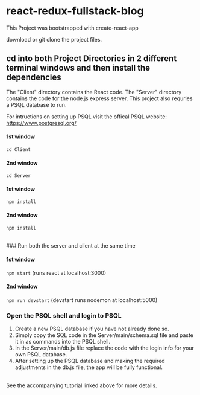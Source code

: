 # react-redux-fullstack-blog

This Project was bootstrapped with create-react-app

download or git clone the project files.

## cd into both Project Directories in 2 different terminal windows and then install the dependencies

The "Client" directory contains the React code. The "Server" directory contains the code for the node.js express server. This project also requries a PSQL database to run. 

For intructions on setting up PSQL visit the offical PSQL website:
<br />
https://www.postgresql.org/ 


#### 1st window
`cd Client`

#### 2nd window
`cd Server`

#### 1st window
`npm install` 

#### 2nd window
`npm install` 

<br />
### Run both the server and client at the same time

#### 1st window 
`npm start`
(runs react at localhost:3000)

#### 2nd window 
`npm run devstart` 
(devstart runs nodemon at localhost:5000)


### Open the PSQL shell and login to PSQL

<ol>
  <li>Create a new PSQL database if you have not already done so. </li>
  <li>Simply copy the SQL code in the Server/main/schema.sql file and paste it in as commands into the PSQL shell.  </li> 
  <li> In the Server/main/db.js file replace the code with the login info for your own PSQL database. </li>
  <li> After setting up the PSQL database and making the required adjustments in the db.js file, the app will be fully functional. </li> 
</ol>

<br />
See the accompanying tutorial linked above for more details. 

